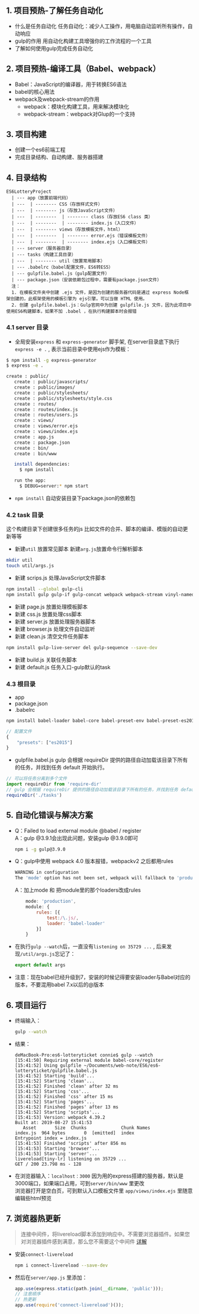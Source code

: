 ## 1. 项目预热-了解任务自动化
+ 什么是任务自动化
任务自动化：减少人工操作，用电脑自动监听所有操作，自动响应
+ gulp的作用
用自动化构建工具增强你的工作流程的一个工具
+ 了解如何使用gulp完成任务自动化


## 2. 项目预热-编译工具（Babel、webpack）
+ Babel：JavaScript的编译器，用于转换ES6语法
+ babel的核心用法
+ webpack及webpack-stream的作用
	- webpack：模块化构建工具，用来解决模块化
	- webpack-stream：webpack对Glup的一个支持

## 3. 项目构建
+ 创建一个es6前端工程
+ 完成目录结构、自动构建、服务器搭建


## 4. 目录结构
```
ES6LotteryProject  
  | --- app（放置前端代码）  
  | ---  | -------- CSS（存放样式文件）  
  | ---  | -------- js（存放JavaScript文件）  
  | ---  | --------  | -------- class（存放ES6 class 类）  
  | ---  | --------  | -------- index.js（入口文件）  
  | ---  | -------- views（存放模板文件，html）
  | ---  | --------  | -------- error.ejs（错误模板文件）
  | ---  | --------  | -------- index.ejs（入口模板文件）
  | --- server（服务器目录）
  | --- tasks（构建工具目录）
  | ---  | -------- util（放置常用脚本）
  | --- .babelrc（babel配置文件，ES6转ES5）
  | --- gulpfile.babel.js（gulp配置文件）
  | --- package.json（安装依赖包过程中，需要有package.json文件）
  注：
  1. 在模板文件夹中创建 .ejs 文件，是因为创建的服务器代码是通过 express Node框架创建的，此框架使用的模板引擎为 ejs引擎。可以当做 HTML 使用。
  2. 创建 gulpfile.babel.js：Gulp官网中为创建 gulpfile.js 文件，因为此项目中使用ES6构建脚本，如果不加 .babel ，在执行构建脚本时会报错
```


### 4.1 server 目录
+ 全局安装`express` 和 `express-generator` 脚手架, 在server目录底下执行`express -e .` , 表示当前目录中使用ejs作为模板：
```bash
$ npm install -g express-generator
$ express -e .
```
```bash
create : public/
   create : public/javascripts/
   create : public/images/
   create : public/stylesheets/
   create : public/stylesheets/style.css
   create : routes/
   create : routes/index.js
   create : routes/users.js
   create : views/
   create : views/error.ejs
   create : views/index.ejs
   create : app.js
   create : package.json
   create : bin/
   create : bin/www

   install dependencies:
     $ npm install

   run the app:
     $ DEBUG=server:* npm start

 ```
+ `npm install` 自动安装目录下package.json的依赖包


### 4.2 task 目录 
这个构建目录下创建很多任务的js 比如文件的合并、脚本的编译、模版的自动更新等等

+ 新建`util` 放置常见脚本 新建`arg.js`放置命令行解析脚本
```bash
mkdir util 
touch util/args.js
```

+ 新建 scrips.js 处理JavaScript文件脚本
```bash
npm install --global gulp-cli
npm install gulp gulp-if gulp-concat webpack webpack-stream vinyl-named gulp-livereload gulp-plumber gulp-rename  gulp-uglify gulp-util yargs --save-dev
```
+ 新建 page.js 放置处理模板脚本
+ 新建 css.js 放置处理css脚本
+ 新建 server.js 放置处理服务器脚本
+ 新建 browser.js 处理文件自动监听
+ 新建 clean.js  清空文件任务脚本
```bash
npm install gulp-live-server del gulp-sequence --save-dev
```
+ 新建 build.js 关联任务脚本
+ 新建 default.js 任务入口-gulp默认的task


### 4.3 根目录
+ app
+ package.json 
+ .babelrc
```bash
npm install babel-loader babel-core babel-preset-env babel-preset-es2015 webpack --save-dev
```
```javascript
// 配置文件
{
	"presets": ["es2015"]
}
```
+ gulpfile.babel.js
gulp 会根据 requireDir 提供的路径自动加载该目录下所有的任务，并找到任务 default 开始执行。

```javascript
// 可以将任务分离到多个文件
import requireDir from 'require-dir' 
// gulp 会根据 requireDir 提供的路径自动加载该目录下所有的任务，并找到任务 default 开始执行。
requireDir('./tasks')
```


## 5. 自动化错误与解决方案

+ Q：Failed to load external module @babel / register <br/>
	A：gulp @3.9.1会出现此问题，安装gulp @3.9.0即可 
	```bash
	npm i -g gulp@3.9.0
	```

+ Q：gulp中使用 webpack 4.0 版本报错，webpackv2 之后都用rules
	```bash
	WARNING in configuration
	The 'mode' option has not been set, webpack will fallback to 'production' for this value. Set 'mode' option to 'development' or 'production' to enable defaults for each environment.
	```

	A：加上mode 和 把module里的那个loaders改成rules
	```javascript
		mode: 'production',
		module: {
			rules: [{
				test:/\.js/,
				loader: 'babel-loader'
			}]
		}
	```

+ 在执行`gulp --watch`后，一直没有`listening on 35729 ...` , 后来发现`/util/args.js`忘记了：
	```javascript
	export default args
	```

+ 注意：现在babel已经升级到7，安装的时候记得要安装loader与Babel对应的版本，不要混用babel 7.x以后的@版本


## 6. 项目运行
+ 终端输入：
	```bash
	gulp --watch
	```

+ 结果：
	```
	deMacBook-Pro:es6-lotteryticket connie$ gulp --watch
	[15:41:50] Requiring external module babel-core/register
	[15:41:52] Using gulpfile ~/Documents/web-note/ES6/es6-lotteryticket/gulpfile.babel.js
	[15:41:52] Starting 'build'...
	[15:41:52] Starting 'clean'...
	[15:41:52] Finished 'clean' after 32 ms
	[15:41:52] Starting 'css'...
	[15:41:52] Finished 'css' after 15 ms
	[15:41:52] Starting 'pages'...
	[15:41:52] Finished 'pages' after 13 ms
	[15:41:52] Starting 'scripts'...
	[15:41:53] Version: webpack 4.39.2
	Built at: 2019-08-27 15:41:53
	   Asset       Size  Chunks             Chunk Names
	index.js  964 bytes       0  [emitted]  index
	Entrypoint index = index.js
	[15:41:53] Finished 'scripts' after 856 ms
	[15:41:53] Starting 'browser'...
	[15:41:53] Starting 'server'...
	livereload[tiny-lr] listening on 35729 ...
	GET / 200 23.798 ms - 128
	```

+ 在浏览器输入：`localhost：3000`
因为用的express搭建的服务器，默认是3000端口，如果端口占用，可到`server/bin/www` 里更改 <br/>
浏览器打开是空白页，可到默认入口模板文件里 `app/views/index.ejs` 里随意编辑些html预览


## 7. 浏览器热更新
> 连接中间件，将livereload脚本添加到响应中。不需要浏览器插件。如果您对浏览器插件感到满意，那么您不需要这个中间件
> [详解](https://www.cnblogs.com/koleyang/p/5567556.html)

+ 安装`connect-livereload`

	```bash
	npm i connect-livereload --save-dev
	```
+ 然后在`server/app.js` 里添加：

	```javascript
	app.use(express.static(path.join(__dirname, 'public')));
	// 注意顺序
	// 热更新
	app.use(require('connect-livereload')());
	```



